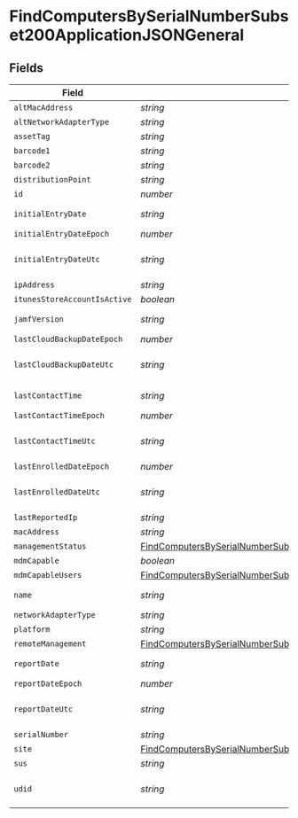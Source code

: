 # FindComputersBySerialNumberSubset200ApplicationJSONGeneral


## Fields

| Field                                                                                                                                                                               | Type                                                                                                                                                                                | Required                                                                                                                                                                            | Description                                                                                                                                                                         | Example                                                                                                                                                                             |
| ----------------------------------------------------------------------------------------------------------------------------------------------------------------------------------- | ----------------------------------------------------------------------------------------------------------------------------------------------------------------------------------- | ----------------------------------------------------------------------------------------------------------------------------------------------------------------------------------- | ----------------------------------------------------------------------------------------------------------------------------------------------------------------------------------- | ----------------------------------------------------------------------------------------------------------------------------------------------------------------------------------- |
| `altMacAddress`                                                                                                                                                                     | *string*                                                                                                                                                                            | :heavy_minus_sign:                                                                                                                                                                  | N/A                                                                                                                                                                                 | E0:AC:CB:97:36:G4                                                                                                                                                                   |
| `altNetworkAdapterType`                                                                                                                                                             | *string*                                                                                                                                                                            | :heavy_minus_sign:                                                                                                                                                                  | N/A                                                                                                                                                                                 | IEEE80211                                                                                                                                                                           |
| `assetTag`                                                                                                                                                                          | *string*                                                                                                                                                                            | :heavy_minus_sign:                                                                                                                                                                  | N/A                                                                                                                                                                                 |                                                                                                                                                                                     |
| `barcode1`                                                                                                                                                                          | *string*                                                                                                                                                                            | :heavy_minus_sign:                                                                                                                                                                  | N/A                                                                                                                                                                                 |                                                                                                                                                                                     |
| `barcode2`                                                                                                                                                                          | *string*                                                                                                                                                                            | :heavy_minus_sign:                                                                                                                                                                  | N/A                                                                                                                                                                                 |                                                                                                                                                                                     |
| `distributionPoint`                                                                                                                                                                 | *string*                                                                                                                                                                            | :heavy_minus_sign:                                                                                                                                                                  | N/A                                                                                                                                                                                 |                                                                                                                                                                                     |
| `id`                                                                                                                                                                                | *number*                                                                                                                                                                            | :heavy_minus_sign:                                                                                                                                                                  | N/A                                                                                                                                                                                 | 1                                                                                                                                                                                   |
| `initialEntryDate`                                                                                                                                                                  | *string*                                                                                                                                                                            | :heavy_minus_sign:                                                                                                                                                                  | N/A                                                                                                                                                                                 | 2017-07-07 18:37:04                                                                                                                                                                 |
| `initialEntryDateEpoch`                                                                                                                                                             | *number*                                                                                                                                                                            | :heavy_minus_sign:                                                                                                                                                                  | N/A                                                                                                                                                                                 | 1499470624555                                                                                                                                                                       |
| `initialEntryDateUtc`                                                                                                                                                               | *string*                                                                                                                                                                            | :heavy_minus_sign:                                                                                                                                                                  | N/A                                                                                                                                                                                 | 2017-07-07T18:37:04.555-0500                                                                                                                                                        |
| `ipAddress`                                                                                                                                                                         | *string*                                                                                                                                                                            | :heavy_minus_sign:                                                                                                                                                                  | N/A                                                                                                                                                                                 | 10.1.1.1                                                                                                                                                                            |
| `itunesStoreAccountIsActive`                                                                                                                                                        | *boolean*                                                                                                                                                                           | :heavy_minus_sign:                                                                                                                                                                  | N/A                                                                                                                                                                                 |                                                                                                                                                                                     |
| `jamfVersion`                                                                                                                                                                       | *string*                                                                                                                                                                            | :heavy_minus_sign:                                                                                                                                                                  | N/A                                                                                                                                                                                 | 9.99.0-t1494340586                                                                                                                                                                  |
| `lastCloudBackupDateEpoch`                                                                                                                                                          | *number*                                                                                                                                                                            | :heavy_minus_sign:                                                                                                                                                                  | N/A                                                                                                                                                                                 | 1499470624555                                                                                                                                                                       |
| `lastCloudBackupDateUtc`                                                                                                                                                            | *string*                                                                                                                                                                            | :heavy_minus_sign:                                                                                                                                                                  | N/A                                                                                                                                                                                 | 2017-07-07T18:37:04.555-0500                                                                                                                                                        |
| `lastContactTime`                                                                                                                                                                   | *string*                                                                                                                                                                            | :heavy_minus_sign:                                                                                                                                                                  | N/A                                                                                                                                                                                 | 2017-07-07 18:37:04                                                                                                                                                                 |
| `lastContactTimeEpoch`                                                                                                                                                              | *number*                                                                                                                                                                            | :heavy_minus_sign:                                                                                                                                                                  | N/A                                                                                                                                                                                 | 1499470624555                                                                                                                                                                       |
| `lastContactTimeUtc`                                                                                                                                                                | *string*                                                                                                                                                                            | :heavy_minus_sign:                                                                                                                                                                  | N/A                                                                                                                                                                                 | 2017-07-07T18:37:04.555-0500                                                                                                                                                        |
| `lastEnrolledDateEpoch`                                                                                                                                                             | *number*                                                                                                                                                                            | :heavy_minus_sign:                                                                                                                                                                  | N/A                                                                                                                                                                                 | 1499470624555                                                                                                                                                                       |
| `lastEnrolledDateUtc`                                                                                                                                                               | *string*                                                                                                                                                                            | :heavy_minus_sign:                                                                                                                                                                  | N/A                                                                                                                                                                                 | 2017-07-07T18:37:04.555-0500                                                                                                                                                        |
| `lastReportedIp`                                                                                                                                                                    | *string*                                                                                                                                                                            | :heavy_minus_sign:                                                                                                                                                                  | N/A                                                                                                                                                                                 | 192.0.0.1                                                                                                                                                                           |
| `macAddress`                                                                                                                                                                        | *string*                                                                                                                                                                            | :heavy_minus_sign:                                                                                                                                                                  | N/A                                                                                                                                                                                 | E0:AC:CB:97:36:G4                                                                                                                                                                   |
| `managementStatus`                                                                                                                                                                  | [FindComputersBySerialNumberSubset200ApplicationJSONGeneralManagementStatus](../../models/operations/findcomputersbyserialnumbersubset200applicationjsongeneralmanagementstatus.md) | :heavy_minus_sign:                                                                                                                                                                  | N/A                                                                                                                                                                                 |                                                                                                                                                                                     |
| `mdmCapable`                                                                                                                                                                        | *boolean*                                                                                                                                                                           | :heavy_minus_sign:                                                                                                                                                                  | N/A                                                                                                                                                                                 |                                                                                                                                                                                     |
| `mdmCapableUsers`                                                                                                                                                                   | [FindComputersBySerialNumberSubset200ApplicationJSONGeneralMdmCapableUsers](../../models/operations/findcomputersbyserialnumbersubset200applicationjsongeneralmdmcapableusers.md)   | :heavy_minus_sign:                                                                                                                                                                  | N/A                                                                                                                                                                                 |                                                                                                                                                                                     |
| `name`                                                                                                                                                                              | *string*                                                                                                                                                                            | :heavy_minus_sign:                                                                                                                                                                  | Name of computer                                                                                                                                                                    | Admins iMac                                                                                                                                                                         |
| `networkAdapterType`                                                                                                                                                                | *string*                                                                                                                                                                            | :heavy_minus_sign:                                                                                                                                                                  | N/A                                                                                                                                                                                 | Ethernet                                                                                                                                                                            |
| `platform`                                                                                                                                                                          | *string*                                                                                                                                                                            | :heavy_minus_sign:                                                                                                                                                                  | N/A                                                                                                                                                                                 | Mac                                                                                                                                                                                 |
| `remoteManagement`                                                                                                                                                                  | [FindComputersBySerialNumberSubset200ApplicationJSONGeneralRemoteManagement](../../models/operations/findcomputersbyserialnumbersubset200applicationjsongeneralremotemanagement.md) | :heavy_minus_sign:                                                                                                                                                                  | N/A                                                                                                                                                                                 |                                                                                                                                                                                     |
| `reportDate`                                                                                                                                                                        | *string*                                                                                                                                                                            | :heavy_minus_sign:                                                                                                                                                                  | N/A                                                                                                                                                                                 | 2017-07-07 18:37:04                                                                                                                                                                 |
| `reportDateEpoch`                                                                                                                                                                   | *number*                                                                                                                                                                            | :heavy_minus_sign:                                                                                                                                                                  | N/A                                                                                                                                                                                 | 1499470624555                                                                                                                                                                       |
| `reportDateUtc`                                                                                                                                                                     | *string*                                                                                                                                                                            | :heavy_minus_sign:                                                                                                                                                                  | N/A                                                                                                                                                                                 | 2017-07-07T18:37:04.555-0500                                                                                                                                                        |
| `serialNumber`                                                                                                                                                                      | *string*                                                                                                                                                                            | :heavy_minus_sign:                                                                                                                                                                  | N/A                                                                                                                                                                                 | C02Q7KHTGFWF                                                                                                                                                                        |
| `site`                                                                                                                                                                              | [FindComputersBySerialNumberSubset200ApplicationJSONGeneralSite](../../models/operations/findcomputersbyserialnumbersubset200applicationjsongeneralsite.md)                         | :heavy_minus_sign:                                                                                                                                                                  | N/A                                                                                                                                                                                 |                                                                                                                                                                                     |
| `sus`                                                                                                                                                                               | *string*                                                                                                                                                                            | :heavy_minus_sign:                                                                                                                                                                  | N/A                                                                                                                                                                                 |                                                                                                                                                                                     |
| `udid`                                                                                                                                                                              | *string*                                                                                                                                                                            | :heavy_minus_sign:                                                                                                                                                                  | N/A                                                                                                                                                                                 | 55900BDC-347C-58B1-D249-F32244B11D30                                                                                                                                                |